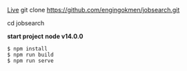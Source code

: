 [Live](https://jobsearch3.herokuapp.com/)
git clone https://github.com/engingokmen/jobsearch.git

cd jobsearch

__start project__
__node v14.0.0__

```shell
$ npm install
$ npm run build
$ npm run serve
```